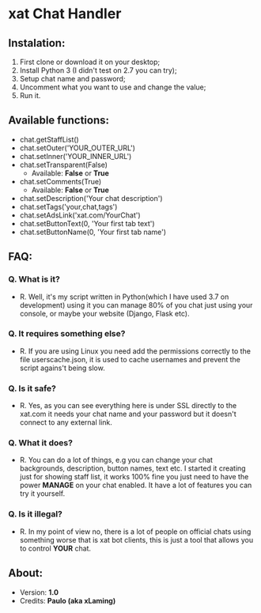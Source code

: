 # xat Chat Handler

## Instalation:
1. First clone or download it on your desktop;
2. Install Python 3 (I didn't test on 2.7 you can try);
3. Setup chat name and password;
4. Uncomment what you want to use and change the value;
5. Run it.

## Available functions:
* chat.getStaffList()
* chat.setOuter('YOUR_OUTER_URL')
* chat.setInner('YOUR_INNER_URL')
* chat.setTransparent(False)
  * Available: **False** or **True**
* chat.setComments(True)
  * Available: **False** or **True**
* chat.setDescription('Your chat description')
* chat.setTags('your,chat,tags')
* chat.setAdsLink('xat.com/YourChat')
* chat.setButtonText(0, 'Your first tab text')
* chat.setButtonName(0, 'Your first tab name')

## FAQ:
### Q. What is it?
* R. Well, it's my script written in Python(which I have used 3.7 on development) using it you can manage 80% of you chat just using your console, or maybe your website (Django, Flask etc).

### Q. It requires something else?
* R. If you are using Linux you need add the permissions correctly to the file userscache.json, it is used to cache usernames and prevent the script agains't being slow.

### Q. Is it safe?
* R. Yes, as you can see everything here is under SSL directly to the xat.com it needs your chat name and your password but it doesn't connect to any external link.

### Q. What it does?
* R. You can do a lot of things, e.g you can change your chat backgrounds, description, button names, text etc. I started it creating just for showing staff list, it works 100% fine you just need to have the power **MANAGE** on your chat enabled. It have a lot of features you can try it yourself.

### Q. Is it illegal?
* R. In my point of view no, there is a lot of people on official chats using something worse that is xat bot clients, this is just a tool that allows you to control **YOUR** chat.

## About:
* Version: **1.0**
* Credits: **Paulo (aka xLaming)**
